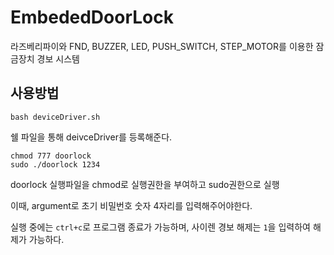# EmbededDoorLock

라즈베리파이와 FND, BUZZER, LED, PUSH_SWITCH, STEP_MOTOR를 이용한 잠금장치 경보 시스템

## 사용방법

```
bash deviceDriver.sh
```

쉘 파일을 통해 deivceDriver를 등록해준다.

```
chmod 777 doorlock
sudo ./doorlock 1234
```

doorlock 실행파일을 chmod로 실행권한을 부여하고 sudo권한으로 실행

이때, argument로 초기 비밀번호 숫자 4자리를 입력해주어야한다.

실행 중에는 `ctrl+c`로 프로그램 종료가 가능하며, 사이렌 경보 해제는 `1`을 입력하여 해제가 가능하다.
